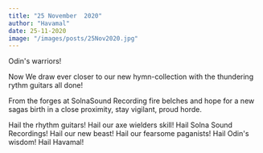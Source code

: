 ```yaml
---
title: "25 November  2020"
author: "Havamal"
date: 25-11-2020
image: "/images/posts/25Nov2020.jpg"
---
```


Odin's warriors!

Now We draw ever closer to our new hymn-collection with the thundering rythm guitars all done!

From the forges at SolnaSound Recording fire belches and hope for a new sagas birth in a close proximity, stay vigilant, proud horde.

Hail the rhythm guitars! Hail our axe wielders skill! Hail Solna Sound Recordings! Hail our new beast! Hail our fearsome paganists! Hail Odin's wisdom! Hail Havamal!